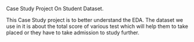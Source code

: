 Case Study Project On Student Dataset.



This  Case Study project is to better understand the EDA. The dataset we use in it is about the total score of various test which will help them to take placed or they have to take admission to study further. 
